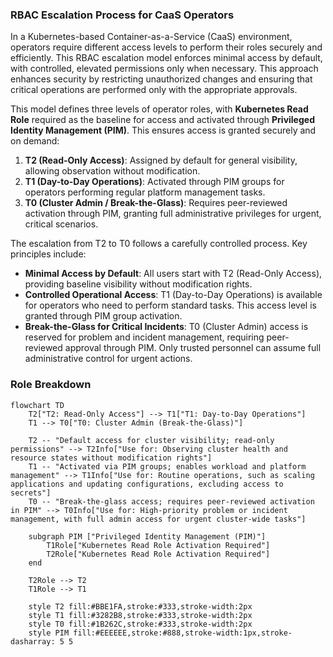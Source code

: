 ### RBAC Escalation Process for CaaS Operators

In a Kubernetes-based Container-as-a-Service (CaaS) environment, operators require different access levels to perform their roles securely and efficiently. This RBAC escalation model enforces minimal access by default, with controlled, elevated permissions only when necessary. This approach enhances security by restricting unauthorized changes and ensuring that critical operations are performed only with the appropriate approvals.

This model defines three levels of operator roles, with **Kubernetes Read Role** required as the baseline for access and activated through **Privileged Identity Management (PIM)**. This ensures access is granted securely and on demand:

1. **T2 (Read-Only Access)**: Assigned by default for general visibility, allowing observation without modification.
2. **T1 (Day-to-Day Operations)**: Activated through PIM groups for operators performing regular platform management tasks.
3. **T0 (Cluster Admin / Break-the-Glass)**: Requires peer-reviewed activation through PIM, granting full administrative privileges for urgent, critical scenarios.

The escalation from T2 to T0 follows a carefully controlled process. Key principles include:

- **Minimal Access by Default**: All users start with T2 (Read-Only Access), providing baseline visibility without modification rights.
- **Controlled Operational Access**: T1 (Day-to-Day Operations) is available for operators who need to perform standard tasks. This access level is granted through PIM group activation.
- **Break-the-Glass for Critical Incidents**: T0 (Cluster Admin) access is reserved for problem and incident management, requiring peer-reviewed approval through PIM. Only trusted personnel can assume full administrative control for urgent actions.

### Role Breakdown

```mermaid
flowchart TD
    T2["T2: Read-Only Access"] --> T1["T1: Day-to-Day Operations"]
    T1 --> T0["T0: Cluster Admin (Break-the-Glass)"]

    T2 -- "Default access for cluster visibility; read-only permissions" --> T2Info["Use for: Observing cluster health and resource states without modification rights"]
    T1 -- "Activated via PIM groups; enables workload and platform management" --> T1Info["Use for: Routine operations, such as scaling applications and updating configurations, excluding access to secrets"]
    T0 -- "Break-the-glass access; requires peer-reviewed activation in PIM" --> T0Info["Use for: High-priority problem or incident management, with full admin access for urgent cluster-wide tasks"]

    subgraph PIM ["Privileged Identity Management (PIM)"]
        T1Role["Kubernetes Read Role Activation Required"]
        T2Role["Kubernetes Read Role Activation Required"]
    end
    
    T2Role --> T2
    T1Role --> T1

    style T2 fill:#BBE1FA,stroke:#333,stroke-width:2px
    style T1 fill:#3282B8,stroke:#333,stroke-width:2px
    style T0 fill:#1B262C,stroke:#333,stroke-width:2px
    style PIM fill:#EEEEEE,stroke:#888,stroke-width:1px,stroke-dasharray: 5 5